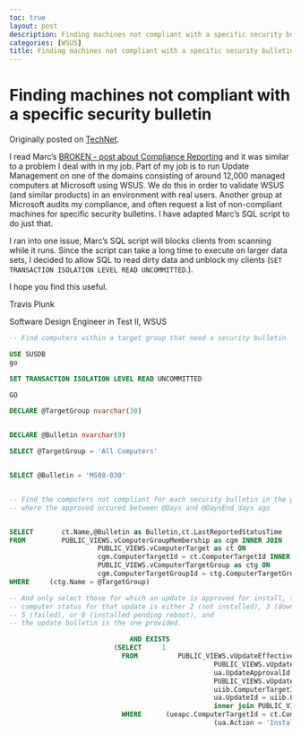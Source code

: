 ```yaml
---
toc: true
layout: post
description: Finding machines not compliant with a specific security bulletin
categories: [WSUS]
title: Finding machines not compliant with a specific security bulletin
---
```


# Finding machines not compliant with a specific security bulletin

Originally posted on [TechNet](https://blogs.technet.microsoft.com/wsus/2008/07/07/finding-machines-not-compliant-with-a-specific-security-bulletin/).

I read Marc’s [BROKEN - post about Compliance Reporting](http://blogs.technet.com/wsus/archive/2008/06/20/baseline-compliance-report-using-public-wsus-views.aspx) and it was similar to a problem I deal with in my job.  Part of my job is to run Update Management on one of the domains consisting of around 12,000 managed computers at Microsoft using WSUS.  We do this in order to validate WSUS (and similar products) in an environment with real users.  Another group at Microsoft audits my compliance, and often request a list of non-compliant machines for specific security bulletins.  I have adapted Marc’s SQL script to do just that.

I ran into one issue, Marc’s SQL script will blocks clients from scanning while it runs.  Since the script can take a long time to execute on larger data sets, I decided to allow SQL to read dirty data and unblock my clients (`SET TRANSACTION ISOLATION LEVEL READ UNCOMMITTED`.).

I hope you find this useful.

Travis Plunk

Software Design Engineer in Test II, WSUS

```sql
-- Find computers within a target group that need a security bulletin

USE SUSDB
go

SET TRANSACTION ISOLATION LEVEL READ UNCOMMITTED

GO

DECLARE @TargetGroup nvarchar(30)


DECLARE @Bulletin nvarchar(9)

SELECT @TargetGroup = 'All Computers'


SELECT @Bulletin = 'MS08-030'


-- Find the computers not compliant for each security bulletin in the given @TargetGroup
-- where the approved occured between @Days and @DaysEnd days ago


SELECT       ct.Name,@Bulletin as Bulletin,ct.LastReportedStatusTime
FROM         PUBLIC_VIEWS.vComputerGroupMembership as cgm INNER JOIN
                      PUBLIC_VIEWS.vComputerTarget as ct ON
                      cgm.ComputerTargetId = ct.ComputerTargetId INNER JOIN
                      PUBLIC_VIEWS.vComputerTargetGroup as ctg ON
                      cgm.ComputerTargetGroupId = ctg.ComputerTargetGroupId
WHERE     (ctg.Name = @TargetGroup)

-- And only select those for which an update is approved for install, the
-- computer status for that update is either 2 (not installed), 3 (downloaded),
-- 5 (failed), or 6 (installed pending reboot), and
-- the update bulletin is the one provided.

                              AND EXISTS
                          (SELECT     1
                            FROM          PUBLIC_VIEWS.vUpdateEffectiveApprovalPerComputer as ueapc INNER JOIN
                                                   PUBLIC_VIEWS.vUpdateApproval as ua ON
                                                   ua.UpdateApprovalId = ueapc.UpdateApprovalId INNER JOIN
                                                   PUBLIC_VIEWS.vUpdateInstallationInfoBasic uiib ON
                                                   uiib.ComputerTargetId = ct.ComputerTargetId AND
                                                   ua.UpdateId = uiib.UpdateId
                                                   inner join PUBLIC_VIEWS.vUpdate as u on ua.updateid=u.updateId
                            WHERE      (ueapc.ComputerTargetId = ct.ComputerTargetId) AND
                                                   (ua.Action = 'Install') AND (uiib.State IN (2, 3, 5, 6)) AND u.securityBulletin is not null and u.securityBulletin=@Bulletin )
```
